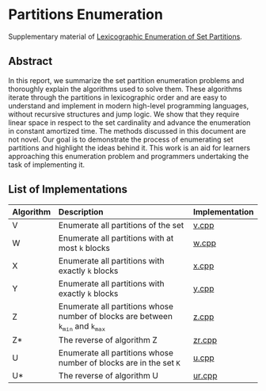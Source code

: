 # Partitions Enumeration

Supplementary material of [Lexicographic Enumeration of Set Partitions](https://arxiv.org/abs/2105.07472).

## Abstract

In this report, we summarize the set partition enumeration problems and thoroughly explain the algorithms used to solve them. These algorithms iterate through the partitions in lexicographic order and are easy to understand and implement in modern high-level programming languages, without recursive structures and jump logic. We show that they require linear space in respect to the set cardinality and advance the enumeration in constant amortized time. The methods discussed in this document are not novel. Our goal is to demonstrate the process of enumerating set partitions and highlight the ideas behind it. This work is an aid for learners approaching this enumeration problem and programmers undertaking the task of implementing it.

## List of Implementations

| Algorithm | Description                                                                                                               | Implementation   |
|:----------|:--------------------------------------------------------------------------------------------------------------------------|:-----------------|
| V         | Enumerate all partitions of the set                                                                                       | [v.cpp](v.cpp)   |
| W         | Enumerate all partitions with at most `k` blocks                                                                          | [w.cpp](w.cpp)   |
| X         | Enumerate all partitions with exactly `k` blocks                                                                          | [x.cpp](x.cpp)   |
| Y         | Enumerate all partitions with exactly `k` blocks                                                                          | [y.cpp](y.cpp)   |
| Z         | Enumerate all partitions whose number of blocks are between <code>k<sub>min</sub></code> and <code>k<sub>max</sub></code> | [z.cpp](z.cpp)   |
| Z*        | The reverse of algorithm Z                                                                                                | [zr.cpp](zr.cpp) |
| U         | Enumerate all partitions whose number of blocks are in the set `K`                                                        | [u.cpp](u.cpp)   |
| U*        | The reverse of algorithm U                                                                                                | [ur.cpp](ur.cpp) |
